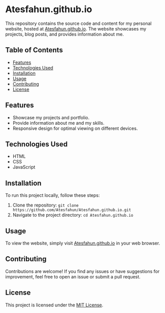 # Atesfahun.github.io

This repository contains the source code and content for my personal website, hosted at [Atesfahun.github.io](https://Atesfahun.github.io). The website showcases my projects, blog posts, and provides information about me.

## Table of Contents

- [Features](#features)
- [Technologies Used](#technologies-used)
- [Installation](#installation)
- [Usage](#usage)
- [Contributing](#contributing)
- [License](#license)

## Features

- Showcase my projects and portfolio.
- Provide information about me and my skills.
- Responsive design for optimal viewing on different devices.

## Technologies Used

- HTML
- CSS
- JavaScript

## Installation

To run this project locally, follow these steps:

1. Clone the repository: `git clone https://github.com/Atesfahun/Atesfahun.github.io.git`
2. Navigate to the project directory: `cd Atesfahun.github.io`

## Usage

To view the website, simply visit [Atesfahun.github.io](https://Atesfahun.github.io) in your web browser.

## Contributing

Contributions are welcome! If you find any issues or have suggestions for improvement, feel free to open an issue or submit a pull request.

## License

This project is licensed under the [MIT License](LICENSE).
